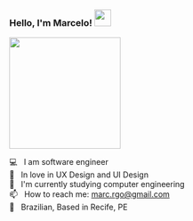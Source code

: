 ### Hello, I'm Marcelo! <img src="https://media.giphy.com/media/hvRJCLFzcasrR4ia7z/giphy.gif" width="30px" height="30px">


<img src="https://media.giphy.com/media/MCOjEND5u6PGVFCnOE/giphy.gif" width="200px">

💻 &nbsp; I am software engineer<br>
📕 &nbsp; In love in UX Design and UI Design <br>
🌱 &nbsp; I'm currently studying computer engineering<br>
📫 &nbsp; How to reach me: marc.rgo@gmail.com <br>
🏡 &nbsp; Brazilian, Based in Recife, PE

<!---
marc3gomes/marc3gomes is a ✨ special ✨ repository because its `README.md` (this file) appears on your GitHub profile.
You can click the Preview link to take a look at your changes.
--->
